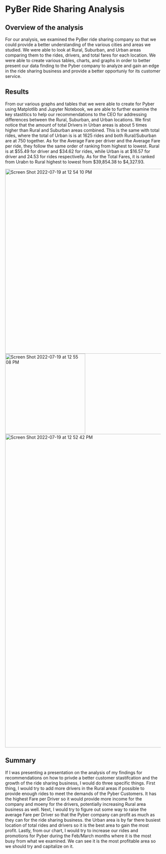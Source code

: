 # PyBer Ride Sharing Analysis

## Overview of the analysis
For our analysis, we examined the PyBer ride sharing company so that we could provide a better understanding of the various cities and areas we studied. We were able to look at Rural, Suburban, and Urban areas comparing them to the rides, drivers, and total fares for each location. We were able to create various tables, charts, and graphs in order to better present our data finding to the Pyber company to analyze and gain an edge in the ride sharing business and provide a better opportuniy for its customer service.

## Results

From our various graphs and tables that we were able to create for Pyber using Matplotlib and Jupyter Notebook, we are able to further examine the key stastitics to help our recommendations to the CEO for addressing differences between the Rural, Suburban, and Urban locations. We first notice that the amount of total Drivers in Urban areas is about 5 times higher than Rural and Suburban areas combined. This is the same with total rides, where the total of Urban is is at 1625 rides and both Rural/Suburban are at 750 together. As for the Average Fare per driver and the Average Fare per ride, they follow the same order of ranking from highest to lowest. Rural is at $55.49 for driver and $34.62 for rides, while Urban is at $16.57 for driver and 24.53 for rides respectivelly. As for the Total Fares, it is ranked from Urabn to Rural highest to lowest from $39,854.38 to $4,327.93.

<img width="596" alt="Screen Shot 2022-07-19 at 12 54 10 PM" src="https://user-images.githubusercontent.com/107444840/179836934-9a047faf-887a-4238-962f-a0ec9b465416.png">


<img width="259" alt="Screen Shot 2022-07-19 at 12 55 08 PM" src="https://user-images.githubusercontent.com/107444840/179837112-014dd8f6-04c0-4ffc-b7ec-78a63005641e.png">

<img width="1011" alt="Screen Shot 2022-07-19 at 12 52 42 PM" src="https://user-images.githubusercontent.com/107444840/179836755-676e57e3-1247-4f4e-a924-a56525272e2b.png">

## Summary
If I was presenting a presentation on the analysis of my findings for recommendations on how to privde a better customer stastifcation and the growth of the ride sharing business, I would do three specific things. First thing, I would try to add more drivers in the Rural areas if possible to provide enough rides to meet the demands of the Pyber Customers. It has the highest Fare per Driver so it would provide more income for the company and moeny for the drivers, potentially increasing Rural area business as well. Next, I would try to figure out some way to raise the average Fare per Driver so that the Pyber company can profit as much as they can for the ride sharing business. the Urban area is by far there busiest location of total rides and drivers so it is the best area to gain the most profit. Lastly, from our chart, I would try to increase our rides and promotions for Pyber during the Feb/March months where it is the most busy from what we examined. We can see it is the most profitable area so we should try and capitalize on it.
